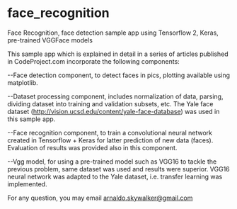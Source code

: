 # face_recognition
Face Recognition, face detection sample app using Tensorflow 2, Keras, pre-trained VGGFace models

This sample app which is explained in detail in a series of articles published in CodeProject.com incorporate the following components:

--Face detection component, to detect faces in pics, plotting available using matplotlib.  

--Dataset processing component, includes normalization of data, parsing, dividing dataset into training and validation subsets, etc. The Yale face dataset (http://vision.ucsd.edu/content/yale-face-database) was used in this sample app.

--Face recognition component, to train a convolutional neural network created in Tensorflow + Keras for latter prediction of new data (faces). Evaluation of 
results was provided also in this component.

--Vgg model, for using a pre-trained model such as VGG16 to tackle the previous problem, same dataset was used and results were superior. VGG16 neural network 
was adapted to the Yale dataset, i.e. transfer learning was implemented.

For any question, you may email arnaldo.skywalker@gmail.com
